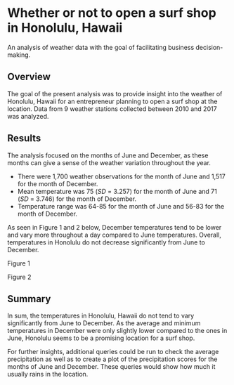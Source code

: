 # Whether or not to open a surf shop in Honolulu, Hawaii
An analysis of weather data with the goal of facilitating business decision-making.

## Overview
The goal of the present analysis was to provide insight into the weather of Honolulu, Hawaii for an entrepreneur planning to open a surf shop at the location. Data from 9 weather stations collected between 2010 and 2017 was analyzed.

## Results
The analysis focused on the months of June and December, as these months can give a sense of the weather variation throughout the year.

- There were 1,700 weather observations for the month of June and 1,517 for the month of December.
- Mean temperature was 75 (*SD* = 3.257) for the month of June and   71 (*SD* = 3.746) for the month of December.
- Temperature range was 64-85 for the month of June and 56-83 for the month of December.

As seen in Figure 1 and 2 below, December temperatures tend to be lower and vary more throughout a day compared to June temperatures. Overall, temperatures in Honolulu do not decrease significantly from June to December.

Figure 1

Figure 2

## Summary
In sum, the temperatures in Honolulu, Hawaii do not tend to vary significantly from June to December. As the average and minimum temperatures in December were only slightly lower compared to the ones in June, Honolulu seems to be a promising location for a surf shop.

For further insights, additional queries could be run to check the average precipitation as well as to create a plot of the precipitation scores for the months of June and December. These queries would show how much it usually rains in the location.



